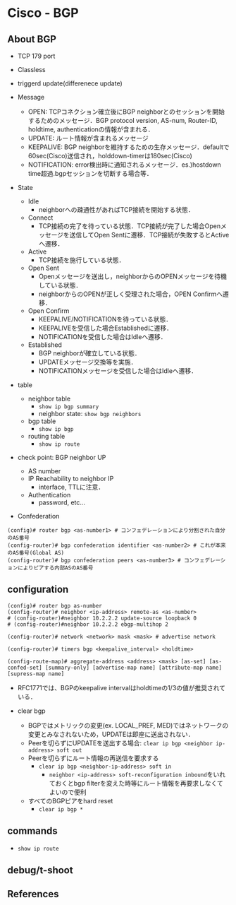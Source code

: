 # Cisco - BGP

## About BGP
- TCP 179 port
- Classless
- triggerd update(differenece update)

- Message
  - OPEN: TCPコネクション確立後にBGP neighborとのセッションを開始するためのメッセージ．BGP protocol version, AS-num, Router-ID, holdtime, authenticationの情報が含まれる．
  - UPDATE: ルート情報が含まれるメッセージ
  - KEEPALIVE: BGP neighborを維持するための生存メッセージ．defaultで60sec(Cisco)送信され，holddown-timerは180sec(Cisco)
  - NOTIFICATION: error検出時に通知されるメッセージ．es.)hostdown time超過.bgpセッションを切断する場合等．

- State
  - Idle
    - neighborへの疎通性があればTCP接続を開始する状態．
  - Connect
    - TCP接続の完了を待っている状態．TCP接続が完了した場合Openメッセージを送信してOpen Sentに遷移．TCP接続が失敗するとActiveへ遷移．
  - Active
    - TCP接続を施行している状態．
  - Open Sent
    - Openメッセージを送出し，neighborからのOPENメッセージを待機している状態．
    - neighborからのOPENが正しく受理された場合，OPEN Confirmへ遷移．
  - Open Confirm
    - KEEPALIVE/NOTIFICATIONを待っている状態．
    - KEEPALIVEを受信した場合Establishedに遷移．
    - NOTIFICATIONを受信した場合はIdleへ遷移．
  - Established
    - BGP neighborが確立している状態．
    - UPDATEメッセージ交換等を実施．
    - NOTIFICATIONメッセージを受信した場合はIdleへ遷移．

- table
  - neighbor table
    - `show ip bgp summary`
    - neighbor state: `show bgp neighbors`
  - bgp table
    - `show ip bgp`
  - routing table
    - `show ip route`

- check point: BGP neighbor UP
  - AS number
  - IP Reachability to neighbor IP
    - interface, TTLに注意．
  - Authentication
    - password, etc...

- Confederation
```
(config)# router bgp <as-number1> # コンフェデレーションにより分割された自分のAS番号
(config-router)# bgp confederation identifier <as-number2> # これが本来のAS番号(Global AS)
(config-router)# bgp confederation peers <as-number3> # コンフェデレーションによりピアする内部ASのAS番号
```

## configuration
```
(config)# router bgp as-number
(config-router)# neighbor <ip-address> remote-as <as-number>
# (config-router)#neighbor 10.2.2.2 update-source loopback 0
# (config-router)#neighbor 10.2.2.2 ebgp-multihop 2

(config-router)# network <network> mask <mask> # advertise network

(config-router)# timers bgp <keepalive_interval> <holdtime>

(config-route-map)# aggregate-address <address> <mask> [as-set] [as-confed-set] [summary-only] [advertise-map name] [attribute-map name] [supress-map name]

```

- RFC1771では、BGPのkeepalive intervalはholdtimeの1/3の値が推奨されている．

- clear bgp
  - BGPではメトリックの変更(ex. LOCAL_PREF, MED)ではネットワークの変更とみなされないため，UPDATEは即座に送出されない．
  - Peerを切らずにUPDATEを送出する場合: `clear ip bgp <neighbor ip-address> soft out`
  - Peerを切らずにルート情報の再送信を要求する
    - `clear ip bgp <neighbor-ip-address> soft in`
        - `neighbor <ip-address> soft-reconfiguration inbound`をいれておくとbgp filterを変えた時等にルート情報を再要求しなくてよいので便利
  - すべてのBGPピアをhard reset
    - `clear ip bgp *`

## commands
- `show ip route`

## debug/t-shoot

## References

